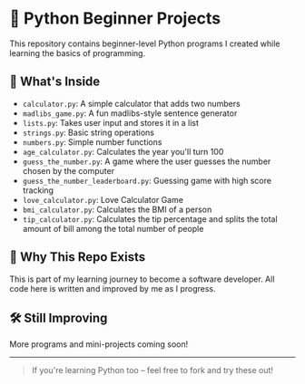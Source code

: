 # 🐍 Python Beginner Projects

This repository contains beginner-level Python programs I created while learning the basics of programming.

## 📂 What's Inside

- `calculator.py`: A simple calculator that adds two numbers
- `madlibs_game.py`: A fun madlibs-style sentence generator
- `lists.py`: Takes user input and stores it in a list
- `strings.py`: Basic string operations
- `numbers.py`: Simple number functions
- `age_calculator.py`: Calculates the year you'll turn 100
- `guess_the_number.py`: A game where the user guesses the number chosen by the computer
- `guess_the_number_leaderboard.py`: Guessing game with high score tracking
- `love_calculator.py`: Love Calculator Game
- `bmi_calculator.py`: Calculates the BMI of a person
- `tip_calculator.py`: Calculates the tip percentage and splits the total amount of bill among the total number of people



## 🚀 Why This Repo Exists

This is part of my learning journey to become a software developer. All code here is written and improved by me as I progress.

## 🛠️ Still Improving

More programs and mini-projects coming soon!

---

> If you're learning Python too – feel free to fork and try these out!
